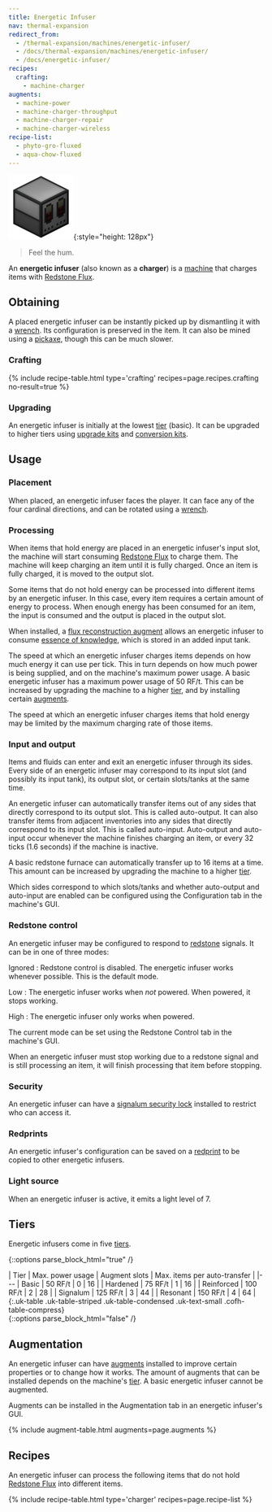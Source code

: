 ```yaml
---
title: Energetic Infuser
nav: thermal-expansion
redirect_from:
  - /thermal-expansion/machines/energetic-infuser/
  - /docs/thermal-expansion/machines/energetic-infuser/
  - /docs/energetic-infuser/
recipes:
  crafting:
    - machine-charger
augments:
  - machine-power
  - machine-charger-throughput
  - machine-charger-repair
  - machine-charger-wireless
recipe-list:
  - phyto-gro-fluxed
  - aqua-chow-fluxed
---
```


![Energetic infuser](/assets/images/thermal-expansion/energetic-infuser.png){:style="height: 128px"}

> Feel the hum.


An **energetic infuser** (also known as a **charger**) is a
[machine](/docs/thermal-expansion/machines/) that charges items with [Redstone
Flux](/docs/redstone-flux/).


Obtaining
---------

A placed energetic infuser can be instantly picked up by dismantling it with a
[wrench](/docs/wrenches/). Its configuration is preserved in the item. It can
also be mined using a [pickaxe](https://minecraft.gamepedia.com/Pickaxe), though
this can be much slower.

### Crafting
{% include recipe-table.html type='crafting' recipes=page.recipes.crafting no-result=true %}

### Upgrading
An energetic infuser is initially at the lowest [tier](#tiers) (basic). It can
be upgraded to higher tiers using [upgrade kits](/docs/thermal-foundation/upgrade-kits/) and
[conversion kits](/docs/thermal-foundation/conversion-kits/).


Usage
-----

### Placement
When placed, an energetic infuser faces the player. It can face any of the four
cardinal directions, and can be rotated using a [wrench](/docs/wrenches/).

### Processing
When items that hold energy are placed in an energetic infuser's input slot, the
machine will start consuming [Redstone Flux](/docs/redstone-flux/) to charge
them. The machine will keep charging an item until it is fully charged. Once an
item is fully charged, it is moved to the output slot.

Some items that do not hold energy can be processed into different items by an
energetic infuser. In this case, every item requires a certain amount of energy
to process. When enough energy has been consumed for an item, the input is
consumed and the output is placed in the output slot.

When installed, a [flux reconstruction
augment](/docs/thermal-expansion/augment-flux-reconstruction/) allows an energetic infuser to
consume [essence of knowledge](/docs/thermal-foundation/essence-of-knowledge/), which is stored in
an added input tank.

The speed at which an energetic infuser charges items depends on how much energy
it can use per tick. This in turn depends on how much power is being supplied,
and on the machine's maximum power usage. A basic energetic infuser has a
maximum power usage of 50 RF/t. This can be increased by upgrading the machine
to a higher [tier](#tiers), and by installing certain [augments](#augmentation).

The speed at which an energetic infuser charges items that hold energy may be
limited by the maximum charging rate of those items.

### Input and output
Items and fluids can enter and exit an energetic infuser through its sides.
Every side of an energetic infuser may correspond to its input slot (and
possibly its input tank), its output slot, or certain slots/tanks at the same
time.

An energetic infuser can automatically transfer items out of any sides that
directly correspond to its output slot. This is called auto-output. It can also
transfer items from adjacent inventories into any sides that directly correspond
to its input slot. This is called auto-input. Auto-output and auto-input occur
whenever the machine finishes charging an item, or every 32 ticks (1.6 seconds)
if the machine is inactive.

A basic redstone furnace can automatically transfer up to 16 items at a time.
This amount can be increased by upgrading the machine to a higher
[tier](#tiers).

Which sides correspond to which slots/tanks and whether auto-output and
auto-input are enabled can be configured using the Configuration tab in the
machine's GUI.

### Redstone control
An energetic infuser may be configured to respond to
[redstone](https://minecraft.gamepedia.com/Redstone) signals. It can be in one
of three modes:

Ignored
: Redstone control is disabled. The energetic infuser works whenever possible.
This is the default mode.

Low
: The energetic infuser works when *not* powered. When powered, it stops
working.

High
: The energetic infuser only works when powered.

The current mode can be set using the Redstone Control tab in the machine's GUI.

When an energetic infuser must stop working due to a redstone signal and is
still processing an item, it will finish processing that item before stopping.

### Security
An energetic infuser can have a [signalum security
lock](/docs/thermal-foundation/signalum-security-lock/) installed to restrict who can access it.

### Redprints
An energetic infuser's configuration can be saved on a
[redprint](/docs/thermal-foundation/redprint/) to be copied to other energetic infusers.

### Light source
When an energetic infuser is active, it emits a light level of 7.


Tiers
-----

Energetic infusers come in five [tiers](/docs/thermal-foundation/tiers/).

{::options parse_block_html="true" /}
<div class="uk-overflow-container">
| Tier | Max. power usage | Augment slots | Max. items per auto-transfer |
|---
| Basic | 50 RF/t | 0 | 16 |
| Hardened | 75 RF/t | 1 | 16 |
| Reinforced | 100 RF/t | 2 | 28 |
| Signalum | 125 RF/t | 3 | 44 |
| Resonant | 150 RF/t | 4 | 64 |
{:.uk-table .uk-table-striped .uk-table-condensed .uk-text-small .cofh-table-compress}
</div>
{::options parse_block_html="false" /}


Augmentation
------------

An energetic infuser can have [augments](/docs/thermal-expansion/augments/) installed to improve
certain properties or to change how it works. The amount of augments that can be
installed depends on the machine's [tier](#tiers). A basic energetic infuser
cannot be augmented.

Augments can be installed in the Augmentation tab in an energetic infuser's GUI.

{% include augment-table.html augments=page.augments %}


Recipes
-------

An energetic infuser can process the following items that do not hold [Redstone
Flux](/docs/redstone-flux/) into different items.

{% include recipe-table.html type='charger' recipes=page.recipe-list %}
